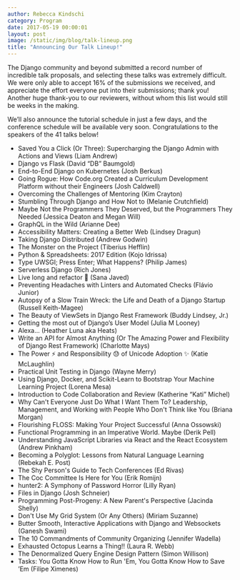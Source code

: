 ```yaml
---
author: Rebecca Kindschi
category: Program
date: 2017-05-19 00:00:01
layout: post
image: /static/img/blog/talk-lineup.png
title: "Announcing Our Talk Lineup!"
---
```


The Django community and beyond submitted a record number of incredible talk proposals, and selecting these talks was extremely difficult. We were only able to accept 16% of the submissions we received, and appreciate the effort everyone put into their submissions; thank you! Another huge thank-you to our reviewers, without whom this list would still be weeks in the making.

We’ll also announce the tutorial schedule in just a few days, and the conference schedule will be available very soon. Congratulations to the speakers of the 41 talks below!

 * Saved You a Click (Or Three): Supercharging the Django Admin with Actions and Views (Liam Andrew)
 * Django vs Flask (David “DB” Baumgold)
 * End-to-End Django on Kubernetes (Josh Berkus)
 * Going Rogue: How Code.org Created a Curriculum Development Platform without their Engineers (Josh Caldwell)
 * Overcoming the Challenges of Mentoring (Kim Crayton)
 * Stumbling Through Django and How Not to (Melanie Crutchfield)
 * Maybe Not the Programmers They Deserved, but the Programmers They Needed (Jessica Deaton and Megan Will)
 * GraphQL in the Wild (Arianne Dee)
 * Accessibility Matters: Creating a Better Web (Lindsey Dragun)
 * Taking Django Distributed (Andrew Godwin)
 * The Monster on the Project (Tiberius Hefflin)
 * Python & Spreadsheets: 2017 Edition (Kojo Idrissa)
 * Type UWSGI; Press Enter; What Happens? (Philip James)
 * Serverless Django (Rich Jones)
 * Live long and refactor :vulcan_salute: (Sana Javed)
 * Preventing Headaches with Linters and Automated Checks (Flávio Junior)
 * Autopsy of a Slow Train Wreck: the Life and Death of a Django Startup (Russell Keith-Magee)
 * The Beauty of ViewSets in Django Rest Framework (Buddy Lindsey, Jr.)
 * Getting the most out of Django’s User Model (Julia M Looney)
 * Alexa... (Heather Luna aka Heats)
 * Write an API for Almost Anything (Or The Amazing Power and Flexibility of Django Rest Framework) (Charlotte Mays)
 * The Power :zap: and Responsibility :sweat: of Unicode Adoption :sparkles: (Katie McLaughlin)
 * Practical Unit Testing in Django (Wayne Merry)
 * Using Django, Docker, and Scikit-Learn to Bootstrap Your Machine Learning Project (Lorena Mesa)
 * Introduction to Code Collaboration and Review (Katherine “Kati” Michel)
 * Why Can't Everyone Just Do What I Want Them To? Leadership, Management, and Working with People Who Don't Think like You (Briana Morgan)
 * Flourishing FLOSS: Making Your Project Successful (Anna Ossowski)
 * Functional Programming in an Imperative World. Maybe (Derik Pell)
 * Understanding JavaScript Libraries via React and the React Ecosystem (Andrew Pinkham)
 * Becoming a Polyglot: Lessons from Natural Language Learning (Rebekah E. Post)
 * The Shy Person's Guide to Tech Conferences (Ed Rivas)
 * The Coc Committee Is Here for You (Erik Romijn)
 * hunter2: A Symphony of Password Horror (Lilly Ryan)
 * Files in Django (Josh Schneier)
 * Programming Post-Progeny: A New Parent's Perspective (Jacinda Shelly)
 * Don't Use My Grid System (Or Any Others) (Miriam Suzanne)
 * Butter Smooth, Interactive Applications with Django and Websockets (Ganesh Swami)
 * The 10 Commandments of Community Organizing (Jennifer Wadella)
 * Exhausted Octopus Learns a Thing!! (Laura R. Webb)
 * The Denormalized Query Engine Design Pattern (Simon Willison)
 * Tasks: You Gotta Know How to Run 'Em, You Gotta Know How to Save ’Em (Filipe Ximenes)

